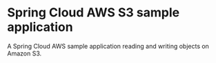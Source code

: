 # Spring Cloud AWS S3 sample application

A Spring Cloud AWS sample application reading and writing objects on Amazon S3.
